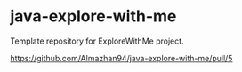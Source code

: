 # java-explore-with-me
Template repository for ExploreWithMe project.

https://github.com/Almazhan94/java-explore-with-me/pull/5
